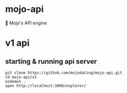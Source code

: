 # mojo-api
🦍 Mojo's API engine 


# v1 api

## starting & running api server
```
git clone https://github.com/mojodating/mojo-api.git
cd mojo-api/v1
nodemon .
open http://localhost:3000/explorer/
```